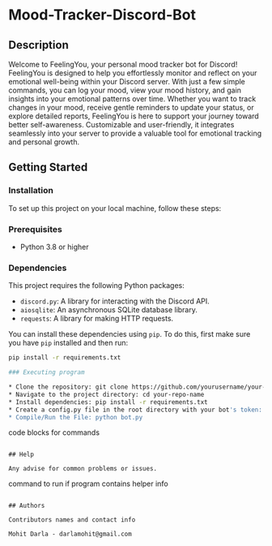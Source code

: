 # Mood-Tracker-Discord-Bot

## Description
Welcome to FeelingYou, your personal mood tracker bot for Discord! FeelingYou is designed to help you effortlessly monitor and reflect on your emotional well-being within your Discord server. With just a few simple commands, you can log your mood, view your mood history, and gain insights into your emotional patterns over time. Whether you want to track changes in your mood, receive gentle reminders to update your status, or explore detailed reports, FeelingYou is here to support your journey toward better self-awareness. Customizable and user-friendly, it integrates seamlessly into your server to provide a valuable tool for emotional tracking and personal growth.

## Getting Started
### Installation

To set up this project on your local machine, follow these steps:

### Prerequisites

- Python 3.8 or higher

### Dependencies

This project requires the following Python packages:

- `discord.py`: A library for interacting with the Discord API.
- `aiosqlite`: An asynchronous SQLite database library.
- `requests`: A library for making HTTP requests.

You can install these dependencies using `pip`. To do this, first make sure you have `pip` installed and then run:

```bash
pip install -r requirements.txt

### Executing program

* Clone the repository: git clone https://github.com/yourusername/your-repo-name.git
* Navigate to the project directory: cd your-repo-name
* Install dependencies: pip install -r requirements.txt
* Create a config.py file in the root directory with your bot's token:
* Compile/Run the File: python bot.py
```
code blocks for commands
```

## Help

Any advise for common problems or issues.
```
command to run if program contains helper info
```

## Authors

Contributors names and contact info

Mohit Darla - darlamohit@gmail.com
